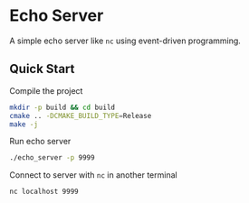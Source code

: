 # Echo Server

A simple echo server like `nc` using event-driven programming.

## Quick Start

Compile the project

```sh
mkdir -p build && cd build
cmake .. -DCMAKE_BUILD_TYPE=Release
make -j
```

Run echo server

```sh
./echo_server -p 9999
```

Connect to server with `nc` in another terminal

```sh
nc localhost 9999
```
